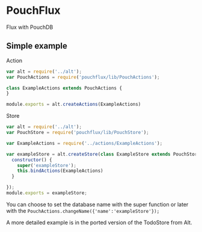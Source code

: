 # PouchFlux
Flux with PouchDB

## Simple example

Action
```js
var alt = require('../alt');
var PouchActions = require('pouchflux/lib/PouchActions');

class ExampleActions extends PouchActions {
}

module.exports = alt.createActions(ExampleActions)
```

Store
```js
var alt = require('../alt');
var PouchStore = require('pouchflux/lib/PouchStore');

var ExampleActions = require('../actions/ExampleActions');

var exampleStore = alt.createStore(class ExampleStore extends PouchStore {
  constructor() {
    super('exampleStore');
    this.bindActions(ExampleActions)
  }

});
module.exports = exampleStore;
```

You can choose to set the database name with the super function or later with
the `PouchActions.changeName({'name':'exampleStore'});`

A more detailed example is in the ported version of the TodoStore from Alt.
